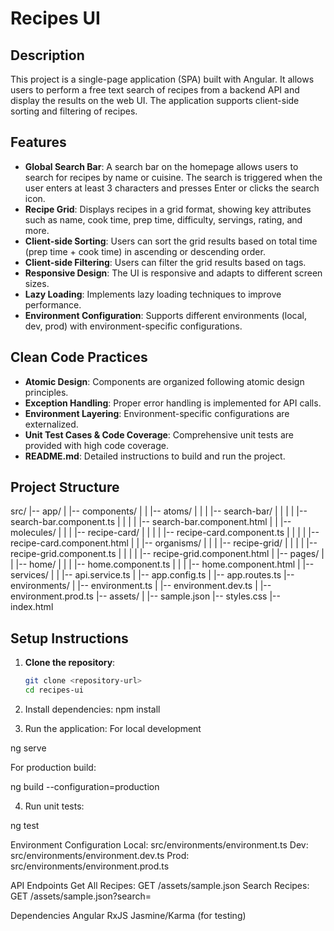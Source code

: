# Recipes UI

## Description
This project is a single-page application (SPA) built with Angular. It allows users to perform a free text search of recipes from a backend API and display the results on the web UI. The application supports client-side sorting and filtering of recipes.

## Features
- **Global Search Bar**: A search bar on the homepage allows users to search for recipes by name or cuisine. The search is triggered when the user enters at least 3 characters and presses Enter or clicks the search icon.
- **Recipe Grid**: Displays recipes in a grid format, showing key attributes such as name, cook time, prep time, difficulty, servings, rating, and more.
- **Client-side Sorting**: Users can sort the grid results based on total time (prep time + cook time) in ascending or descending order.
- **Client-side Filtering**: Users can filter the grid results based on tags.
- **Responsive Design**: The UI is responsive and adapts to different screen sizes.
- **Lazy Loading**: Implements lazy loading techniques to improve performance.
- **Environment Configuration**: Supports different environments (local, dev, prod) with environment-specific configurations.

## Clean Code Practices
- **Atomic Design**: Components are organized following atomic design principles.
- **Exception Handling**: Proper error handling is implemented for API calls.
- **Environment Layering**: Environment-specific configurations are externalized.
- **Unit Test Cases & Code Coverage**: Comprehensive unit tests are provided with high code coverage.
- **README.md**: Detailed instructions to build and run the project.

## Project Structure
src/ |-- app/ | |-- components/ | | |-- atoms/ | | | |-- search-bar/ | | | | |-- search-bar.component.ts | | | | |-- search-bar.component.html | | |-- molecules/ | | | |-- recipe-card/ | | | | |-- recipe-card.component.ts | | | | |-- recipe-card.component.html | | |-- organisms/ | | | |-- recipe-grid/ | | | | |-- recipe-grid.component.ts | | | | |-- recipe-grid.component.html | |-- pages/ | | |-- home/ | | | |-- home.component.ts | | | |-- home.component.html | |-- services/ | | |-- api.service.ts | |-- app.config.ts | |-- app.routes.ts |-- environments/ | |-- environment.ts | |-- environment.dev.ts | |-- environment.prod.ts |-- assets/ | |-- sample.json |-- styles.css |-- index.html


## Setup Instructions
1. **Clone the repository**:
   ```bash
   git clone <repository-url>
   cd recipes-ui

2. Install dependencies:
npm install

3. Run the application:
   For local development

ng serve

For production build:

ng build --configuration=production

4. Run unit tests:

ng test

Environment Configuration
Local: src/environments/environment.ts
Dev: src/environments/environment.dev.ts
Prod: src/environments/environment.prod.ts

API Endpoints
Get All Recipes: GET /assets/sample.json
Search Recipes: GET /assets/sample.json?search=<searchText>

Dependencies
Angular
RxJS
Jasmine/Karma (for testing)
